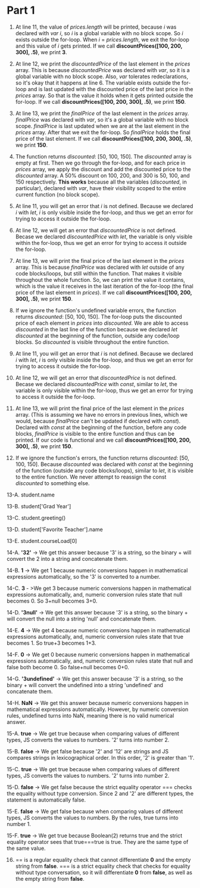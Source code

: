 # Part 1

1. At line 11, the value of *prices.length* will be printed, because *i* was declared with *var i*, so *i* is a global variable with no block scope. So *i* exists outside the for-loop. When *i* = *prices.length*, we exit the for-loop and this value of *i* gets printed. If we call **discountPrices([100, 200, 300], .5)**, we print **3**. 

2. At line 12, we print the *discountedPrice* of the last element in the *prices* array. This is because *discountedPrice* was declared with *var*, so it is a global variable with no block scope. Also, *var* tolerates redeclarations, so it's okay that it happens at line 6. The variable exists outside the for-loop and is last updated with the discounted price of the last price in the *prices* array. So that is the value it holds when it gets printed outside the for-loop. If we call **discountPrices([100, 200, 300], .5)**, we print **150**.

3. At line 13, we print the *finalPrice* of the last element in the *prices* array. *finalPrice* was declared with *var*, so it's a global variable with no block scope.  *finalPrice* is last updated when we are at the last element in the *prices* array. After that we exit the for-loop. So *finalPrice* holds the final price of the last element. If we call **discountPrices([100, 200, 300], .5)**, we print **150**.

4. The function returns *discounted*: [50, 100, 150]. The *discounted* array is empty at first. Then we go through the for-loop, and for each price in *prices* array, we apply the discount and add the discounted price to the *discounted* array. A 50% discount on 100, 200, and 300 is 50, 100, and 150 respectively. **This works** because all the variables (*discounted*, in particular), declared with *var*, have their visibility scoped to the entire current function (no block scope). 

5. At line 11, you will get an error that *i* is not defined. Because we declared *i* with *let*, *i* is only visible inside the for-loop, and thus we get an error for trying to access it outside the for-loop.

6. At line 12, we will get an error that *discountedPrice* is not defined. Becase we declared *discountedPrice* with *let*, the variable is only visible within the for-loop, thus we get an error for trying to access it outside the for-loop.

7. At line 13, we will print the final price of the last element in the *prices* array. This is because *finalPrice* was declared with *let* outside of any code blocks/loops, but still within the function. That makes it visible throughout the whole function. So, we can print the value it contains, which is the value it receives in the last iteration of the for-loop (the final price of the last element in *prices*). If we call **discountPrices([100, 200, 300], .5)**, we print **150**.

8. If we ignore the function's undefined variable errors, the function returns *discounted*: [50, 100, 150]. The for-loop puts the discounted price of each element in *prices* into *discounted*. We are able to access *discounted* in the last line of the function because we declared *let discounted* at the beginning of the function, outside any code/loop blocks. So *discounted* is visible throughout the entire function.

9. At line 11, you will get an error that *i* is not defined. Because we declared *i* with *let*, *i* is only visible inside the for-loop, and thus we get an error for trying to access it outside the for-loop.

10. At line 12, we will get an error that *discountedPrice* is not defined. Becase we declared *discountedPrice* with *const*, similar to *let*, the variable is only visible within the for-loop, thus we get an error for trying to access it outside the for-loop.

11. At line 13, we will print the final price of the last element in the *prices* array. (This is assuming we have no errors in previous lines, which we would, because *finalPrice* can't be updated if declared with *const*). Declared with *const* at the beginning of the function, before any code blocks, *finalPrice* is visible to the entire function and thus can be printed. If our code is functional and we call **discountPrices([100, 200, 300], .5)**, we print **150**.

12. If we ignore the function's errors, the function returns *discounted*: [50, 100, 150]. Because *discounted* was declared with *const* at the beginning of the function (outside any code blocks/loops), similar to *let*, it is visible to the entire function. We never attempt to reassign the const *discounted* to something else.

13-A. student.name

13-B. student['Grad Year']

13-C. student.greeting()

13-D. student['Favorite Teacher'].name

13-E. student.courseLoad[0]

14-A.  **'32'** -> We get this answer because '3' is a string, so the binary + will convert the 2 into a string and concatenate them. 

14-B. **1** -> We get 1 because numeric conversions happen in mathematical expressions automatically, so the '3' is converted to a number.

14-C. **3** - >We get 3 because numeric conversions happen in mathematical expressions automatically, and, numeric conversion rules state that null becomes 0. So 3+null becomes 3+0. 

14-D. **'3null'** -> We get this answer because '3' is a string, so the binary + will convert the null into a string 'null' and concatenate them. 

14-E. **4** -> We get 4 because numeric conversions happen in mathematical expressions automatically, and, numeric conversion rules state that true becomes 1. So true+3 becomes 1+3. 

14-F. **0** -> We get 0 because numeric conversions happen in mathematical expressions automatically, and, numeric conversion rules state that null and false both become 0. So false+null becomes 0+0.

14-G. **'3undefined'** -> We get this answer because '3' is a string, so the binary + will convert the undefined into a string 'undefined' and concatenate them. 

14-H. **NaN** -> We get this answer because numeric conversions happen in mathematical expressions automatically. However, by numeric conversion rules, undefined turns into NaN, meaning there is no valid numerical answer.

15-A. **true** -> We get true because when comparing values of different types, JS converts the values to numbers. '2' turns into number 2. 

15-B. **false** -> We get false because '2' and '12' are strings and JS compares strings in lexicographical order. In this order, '2' is greater than '1'. 

15-C. **true** -> We get true because when comparing values of different types, JS converts the values to numbers. '2' turns into number 2.

15-D. **false** -> We get false because the strict equality operator === checks the equality without type conversion. Since 2 and '2' are different types, the statement is automatically false.

15-E. **false** -> We get false because when comparing values of different types, JS converts the values to numbers. By the rules, true turns into number 1. 

15-F. **true** -> We get true because Boolean(2) returns true and the strict equality operator sees that true===true is true. They are the same type of the same value.

16. == is a regular equality check that cannot differentiate **0** and the empty string from **false**. === is a strict equality check that checks for equality without type conversation, so it will differentiate **0** from **false**, as well as the empty string from **false**. 

